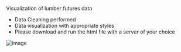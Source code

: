 Visualization of lumber futures data
- Data Cleaning performed
- Data visualization with appropriate styles
- Please download and run the html file with a server of your choice

![image](https://github.com/johnkimcareers/Financial_Data_Visualization/assets/111723314/d86b9405-19b2-41dd-8535-a31d3f1b02ac)

